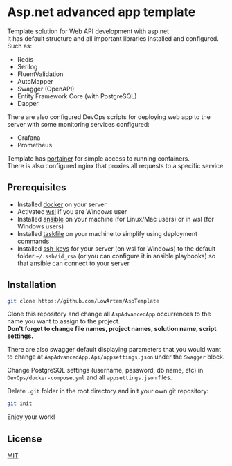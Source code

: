 # Asp.net advanced app template

Template solution for Web API development with asp.net\
It has default structure and all important libraries installed and configured. Such as:
- Redis
- Serilog
- FluentValidation
- AutoMapper
- Swagger (OpenAPI)
- Entity Framework Core (with PostgreSQL)
- Dapper

There are also configured DevOps scripts for deploying web app to the server with some monitoring services configured:
- Grafana
- Prometheus

Template has [portainer](https://portainer.io) for simple access to running containers.\
There is also configured nginx that proxies all requests to a specific service.

## Prerequisites

- Installed [docker](https://docs.docker.com/engine/install/) on your server
- Activated [wsl](https://learn.microsoft.com/windows/wsl/install) if you are Windows user
- Installed [ansible](https://docs.ansible.com/ansible/latest/installation_guide/intro_installation.html#pip-install) on your machine (for Linux/Mac users) or in wsl (for Windows users)
- Installed [taskfile](https://taskfile.dev) on your machine to simplify using deployment commands
- Installed [ssh-keys](https://www.ssh.com/academy/ssh/keygen) for your server (on wsl for Windows) to the default folder `~/.ssh/id_rsa` (or you can configure it in ansible playbooks) so that ansible can connect to your server

## Installation

```bash
git clone https://github.com/LowArtem/AspTemplate
```

Clone this repository and change all `AspAdvancedApp` occurrences to the name you want to assign to the project.\
**Don't forget to change file names, project names, solution name, script settings.**

There are also swagger default displaying parameters that you would want to change at `AspAdvancedApp.Api/appsettings.json` under the `Swagger` block.

Change PostgreSQL settings (username, password, db name, etc) in `DevOps/docker-compose.yml` and all `appsettings.json` files.

Delete `.git` folder in the root directory and init your own git repository:

```bash
git init
```

Enjoy your work!

## License

[MIT](https://choosealicense.com/licenses/mit/)
